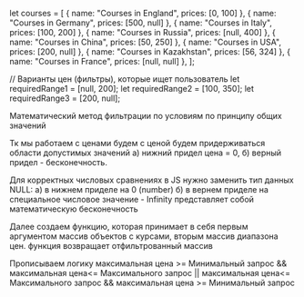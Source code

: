 let courses = [
{ name: "Courses in England", prices: [0, 100] },
{ name: "Courses in Germany", prices: [500, null] },
{ name: "Courses in Italy", prices: [100, 200] },
{ name: "Courses in Russia", prices: [null, 400] },
{ name: "Courses in China", prices: [50, 250] },
{ name: "Courses in USA", prices: [200, null] },
{ name: "Courses in Kazakhstan", prices: [56, 324] },
{ name: "Courses in France", prices: [null, null] },
];

// Варианты цен (фильтры), которые ищет пользователь
let requiredRange1 = [null, 200];
let requiredRange2 = [100, 350];
let requiredRange3 = [200, null];

Математический метод фильтрации по условиям по принципу общих значений

Тк мы работаем с ценами будем с ценой будем придерживаться области допустимых значений
а) нижний придел цена = 0,
б) верный придел - бесконечность.

Для корректных числовых сравнениях в JS нужно заменить тип данных NULL:
а) в нижнем приделе на 0 (number)
б) в вернем приделе на специальное числовое значение - Infinity представляет собой математическую бесконечность

Далее создаем функцию, которая принимает в себя первым аргументом массив объектов с курсами, вторым массив диапазона цен.
функция возвращает отфильтрованный массив


Прописываем логику
максимальная цена >= Минимальный запрос
&&
максимальная цена<= Максимального запрос
||
максимальная цена<= Максимального запрос
&&
максимальная цена  >=  Минимальный запрос
